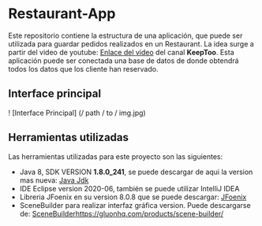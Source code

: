 # Restaurant-App
Este repositorio contiene la estructura de una aplicación, que puede ser utilizada para guardar pedidos realizados en un Restaurant.
La idea surge a partir del video de youtube: [Enlace del video](https://www.youtube.com/watch?v=8lR9scOLE7U) del canal **KeepToo**.
Esta aplicación puede ser conectada una base de datos de donde obtendrá todos los datos que los cliente han reservado.

## Interface principal
! [Interface Principal] (/ path / to / img.jpg)

## Herramientas utilizadas
Las herramientas utilizadas para este proyecto son las siguientes:
- Java 8, SDK VERSION **1.8.0_241**, se puede descargar de aqui la version mas nueva: [Java Jdk](https://www.oracle.com/ar/java/technologies/javase/javase-jdk8-downloads.html) 
- IDE Eclipse version 2020-06, también se puede utilizar IntelliJ IDEA
- Libreria JFoenix en su version 8.0.8 que se puede descargar: [JFoenix](https://github.com/jfoenixadmin/JFoenix)
- SceneBuilder para realizar interfaz gráfica version. Puede descargarse de: [SceneBuilder](https://gluonhq.com/products/scene-builder/)https://gluonhq.com/products/scene-builder/

